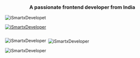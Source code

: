
<h3 align="center">A passionate frontend developer from India</h3>

<p align="left"> <img src="https://komarev.com/ghpvc/?username=iSmartxDeveloper&label=Profile%20views&color=0e75b6&style=flat" alt="iSmartxDevelopet" /> </p>

<p align="left"> <a href="https://github.com/ryo-ma/github-profile-trophy"><img src="https://github-profile-trophy.vercel.app/?username=iSmartxDeveloper" alt="iSmartxDeveloper" /></a> </p>

<p align="left"> <a href="https://twitter.com/" target="blank"><img src="https://img.shields.io/twitter/follow/?logo=twitter&style=for-the-badge" alt="" /></a> </p>


<p><img align="left" src="https://github-readme-stats.vercel.app/api/top-langs?username=natya00&show_icons=true&locale=en&layout=compact" alt="iSmartxDeveloper" /></p>

<p>&nbsp;<img align="center" src="https://github-readme-stats.vercel.app/api?username=iSmartxDeveloper&show_icons=true&locale=en" alt="iSmartxDeveloper" /></p>

<p><img align="center" src="https://github-readme-streak-stats.herokuapp.com/?user=iSmartxDeveloper&" alt="iSmartxDeveloper" /></p>
